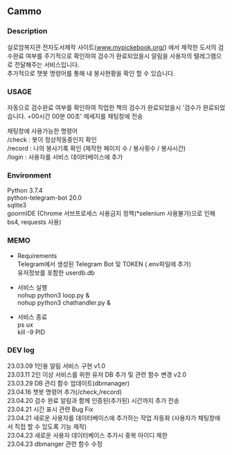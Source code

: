 ## Cammo  

### Description
실로암복지관 전자도서제작 사이트(www.mypickebook.org/) 에서 제작한 도서의 검수완료 여부를 주기적으로 확인하여 검수가 완료되었을시 알림을 사용자의 텔레그램으로 전달해주는 서비스입니다.  
추가적으로 챗봇 명령어를 통해 내 봉사현황을 확인 할 수 있습니다.

### USAGE  
자동으로 검수완료 여부를 확인하여 작업한 책의 검수가 완료되었을시 '검수가 완료되었습니다. +00시간 00분 00초' 메세지를 채팅창에 전송  
    
채팅창에 사용가능한 명령어  
    /check : 봇이 정상작동중인지 확인  
    /record :  나의 봉사기록 확인 (제작한 페이지 수 / 봉사횟수 / 봉사시간)  
    /login : 사용자를 서비스 데이터베이스에 추가  


### Environment  
Python 3.7.4  
python-telegram-bot 20.0  
sqlite3  
goormIDE (Chrome 서브프로세스 사용금지 정책(*selenium 사용불가)으로 인해 bs4, requests 사용)    

### MEMO   
- Requirements  
    Telegram에서 생성된 Telegram Bot 및 TOKEN (.env파일에 추가)  
    유저정보를 포함한 userdb.db  
    
- 서비스 실행  
    nohup python3 loop.py &  
    nohup python3 chathandler.py &  
  
- 서비스 종료  
    ps ux  
    kill -9 PID  
  
### DEV log  
23.03.09 1인용 알림 서비스 구현 v1.0  
23.03.11 2인 이상 서비스를 위한 유저 DB 추가 및 관련 함수 변경 v2.0  
23.03.29 DB 관리 함수 업데이트(dbmanager)  
23.04.16 챗봇 명령어 추가(/check,/record)  
23.04.20 검수 완료 알림과 함께 인증된(추가된) 시간까지 추가 전송  
23.04.21 시간 표시 관련 Bug Fix  
23.04.21 새로운 사용자를 데이터베이스에 추가하는 작업 자동화 (사용자가 채팅창에서 직접 할 수 있도록 기능 제작)  
23.04.23 새로운 사용자 데이터베이스 추가시 중복 아이디 제한  
23.04.23 dbmanger 관련 함수 수정  